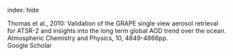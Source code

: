 index: hide

<div class="Citation">

  <div class="Citation-body">
    <div class="Citation-text">Thomas et al., 2010: Validation of the GRAPE single view aerosol retrieval for ATSR-2 and insights into the long term global AOD trend over the ocean. <span class="Article-journal">Atmospheric Chemistry and Physics, </span><span class="Article-volume">10, </span>4849-4866pp.</div>
    <div class="Citation-links">
      <div class="CitationLink" data-href="https://scholar.google.com/scholar?q=Validation+of+the+GRAPE+single+view+aerosol+retrieval+for+ATSR-2+and+insights+into+the+long+term+global+AOD+trend+over+the+ocean">
        <div class="CitationLink-icon CitationLink-Scholar"></div>
        <div class="CitationLink-text">Google Scholar</div>
      </div>
    </div>
  </div>
</div>


<div class="Citation-copy">

</div>